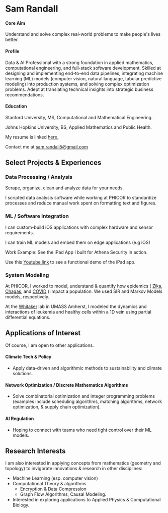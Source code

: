 # Sam Randall

#### Core Aim
Understand and solve complex real-world problems to make people's lives better.

#### Profile
Data & AI Professional with a strong foundation in applied mathematics, computational engineering, and full-stack software development. Skilled at designing and implementing end-to-end data pipelines, integrating machine learning (ML) models (computer vision, natural language, tabular predictive modeling) into production systems, and solving complex optimization problems. Adept at translating technical insights into strategic business recommendations.

#### Education

Stanford University, MS, Computational and Mathematical Engineering.

Johns Hopkins University, BS, Applied Mathematics and Public Health. 

My resume is linked <a href="https://sam-randall.github.io/samrandall.github.io/resume/ConsultantRandall_Resume.pdf" target="_blank">here.</a>

Contact me at <a href="mailto:sam.randall5@gmail.com">sam.randall5\@gmail.com</a>

## Select Projects & Experiences

### Data Processing / Analysis
Scrape, organize, clean and analyze data for your needs.

I scripted data analysis software while working at PHICOR to standardize processes and reduce manual work spent on formatting text and figures. 

### ML / Software Integration

I can custom-build iOS applications with complex hardware and sensor requirements. 

I can train ML models and embed them on edge applications (e.g iOS)

Work Example: See the iPad App I built for Athena Security in action.

Use this
<a href="https://www.youtube.com/watch?v=r2YbpxIprDI" target="_blank"> Youtube link</a> to see a functional demo of the iPad app.

### System Modeling
At PHICOR, I worked to model, understand & quantify how epidemics (
    <a href="https://pubmed.ncbi.nlm.nih.gov/30544164/" target="_blank">Zika</a>,
    <a href="https://pubmed.ncbi.nlm.nih.gov/31104883/" target="_blank">Chagas</a>, and
    <a href="https://www.sciencedirect.com/science/article/pii/S0749379721000210" target = "blank_">COVID</a>
) impact a population. We used SIR and Markov Models models, respectively.

At the <a href="https://www.umass.edu/natural-sciences/about/directory/nathaniel-whitaker" target="_blank"> Whitaker</a> lab in UMASS Amherst, I modeled the dynamics and interactions of leukemia and healthy cells within a 1D vein using partial differential equations. 

## Applications of Interest
Of course, I am open to other applications.

#### Climate Tech & Policy
- Apply data-driven and algorithmic methods to sustainability and climate solutions.

#### Network Optimization / Discrete Mathematics Algorithms
- Solve combinatorial optimization and integer programming problems (examples include scheduling algorithms, matching algorithms, network optimization, & supply chain optimization).

#### AI Regulation
- Hoping to connect with teams who need tight control over their ML models.

## Research Interests
I am also interested in applying concepts from mathematics (geometry and topology) to invigorate innovations & research in other disciplines:
- Machine Learning (esp. computer vision)
- Computational Theory & algorithms
    - Encryption & Data Compression
    - Graph Flow Algorithms, Causal Modeling.
- Interested in exploring applications to Applied Physics & Computational Biology. 






